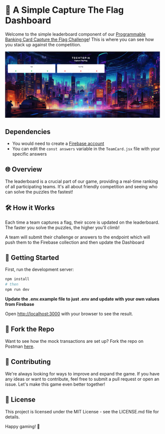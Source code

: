 #  🚩 A Simple Capture The Flag Dashboard

Welcome to the simple leaderboard component of our [Programmable Banking Card Capture the Flag Challenge](https://coda.io/@programmble-banking/capture-the-flag-challenge-team)! This is where you can see how you stack up against the competition.

![Dashboard](/docs/ctf-readme.png)

## Dependencies

- You would need to create a [Firebase account](https://firebase.google.com/docs/hosting/frameworks/nextjs)
- You can edit the `const answers` variable in the `TeamCard.jsx` file with your specific answers

## 🌐 Overview
The leaderboard is a crucial part of our game, providing a real-time ranking of all participating teams. It's all about friendly competition and seeing who can solve the puzzles the fastest!

## 🛠️ How it Works
Each time a team captures a flag, their score is updated on the leaderboard. The faster you solve the puzzles, the higher you'll climb!

A team will submit their challenge or answers to the endpoint which will push them to the Firebase collection and then update the Dashboard

## 🚀 Getting Started

First, run the development server:

```bash
npm install
# then
npm run dev
```

**Update the .env.example file to just .env and update with your own values from Firebase**

Open [http://localhost:3000](http://localhost:3000) with your browser to see the result.


## 🍴 Fork the Repo

Want to see how the mock transactions are set up? Fork the repo on Postman [here](https://www.postman.com/investec-open-api/workspace/team-workspace/collection/27630431-eb1d0bdf-da73-4b08-b3b0-dd01319c3aed?action=share&creator=26868804).

## 🤝 Contributing

We're always looking for ways to improve and expand the game. If you have any ideas or want to contribute, feel free to submit a pull request or open an issue. Let's make this game even better together!

## 📝 License
This project is licensed under the MIT License - see the LICENSE.md file for details.

Happy gaming! 🎉
